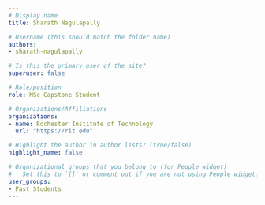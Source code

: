 ```yaml
---
# Display name
title: Sharath Nagulapally

# Username (this should match the folder name)
authors:
- sharath-nagulapally

# Is this the primary user of the site?
superuser: false

# Role/position
role: MSc Capstone Student

# Organizations/Affiliations
organizations:
- name: Rochester Institute of Technology
  url: "https://rit.edu"

# Highlight the author in author lists? (true/false)
highlight_name: false

# Organizational groups that you belong to (for People widget)
#   Set this to `[]` or comment out if you are not using People widget.
user_groups:
- Past Students
---
```

